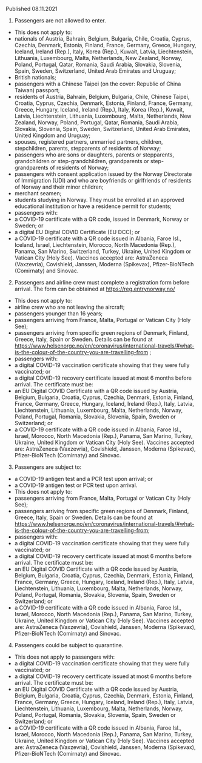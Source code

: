 Published 08.11.2021
1. Passengers are not allowed to enter.
- This does not apply to:
- nationals of Austria, Bahrain, Belgium, Bulgaria, Chile, Croatia, Cyprus, Czechia, Denmark, Estonia, Finland, France, Germany, Greece, Hungary, Iceland, Ireland (Rep.), Italy, Korea (Rep.), Kuwait, Latvia, Liechtenstein, Lithuania, Luxembourg, Malta, Netherlands, New Zealand, Norway, Poland, Portugal, Qatar, Romania, Saudi Arabia, Slovakia, Slovenia, Spain, Sweden, Switzerland, United Arab Emirates and Uruguay;
- British nationals;
- passengers with a Chinese Taipei (on the cover: Republic of China Taiwan) passport;
- residents of Austria, Bahrain, Belgium, Bulgaria, Chile, Chinese Taipei, Croatia, Cyprus, Czechia, Denmark, Estonia, Finland, France, Germany, Greece, Hungary, Iceland, Ireland (Rep.), Italy, Korea (Rep.), Kuwait, Latvia, Liechtenstein, Lithuania, Luxembourg, Malta, Netherlands, New Zealand, Norway, Poland, Portugal, Qatar, Romania, Saudi Arabia, Slovakia, Slovenia, Spain, Sweden, Switzerland, United Arab Emirates, United Kingdom and Uruguay;
- spouses, registered partners, unmarried partners, children, stepchildren, parents, stepparents of residents of Norway;
- passengers who are sons or daughters, parents or stepparents, grandchildren or step-grandchildren, grandparents or step-grandparents of residents of Norway;
- passengers with consent application issued by the Norway Directorate of Immigration (UDI) and who are boyfriends or girlfriends of residents of Norway and their minor children;
- merchant seamen;
- students studying in Norway. They must be enrolled at an approved educational institution or have a residence permit for students;
- passengers with:
- a COVID-19 certificate with a QR code, issued in Denmark, Norway or Sweden; or
- a digital EU Digital COVID Certificate (EU DCC); or
- a COVID-19 certificate with a QR code issued in Albania, Faroe Isl., Iceland, Israel, Liechtenstein, Morocco, North Macedonia (Rep.), Panama, San Marino, Switzerland, Turkey, Ukraine, United Kingdom or Vatican City (Holy See).
Vaccines accepted are: AstraZeneca (Vaxzevria), Covishield, Janssen, Moderna (Spikevax), Pfizer-BioNTech (Comirnaty) and Sinovac.
2. Passengers and airline crew must complete a registration form before arrival. The form can be obtained at <a href="https://reg.entrynorway.no/">https://reg.entrynorway.no/</a>
- This does not apply to:
- airline crew who are not leaving the aircraft;
- passengers younger than 16 years;
- passengers arriving from France, Malta, Portugal or Vatican City (Holy See);
- passengers arriving from specific green regions of Denmark, Finland, Greece, Italy, Spain or Sweden. Details can be found at <a href="https://www.helsenorge.no/en/coronavirus/international-travels/#what-is-the-colour-of-the-country-you-are-travelling-from">https://www.helsenorge.no/en/coronavirus/international-travels/#what-is-the-colour-of-the-country-you-are-travelling-from</a> ;
- passengers with:
- a digital COVID-19 vaccination certificate showing that they were fully vaccinated; or
- a digital COVID-19 recovery certificate issued at most 6 months before arrival.
The certificate must be:
- an EU Digital COVID Certificate with a QR code issued by Austria, Belgium, Bulgaria, Croatia, Cyprus, Czechia, Denmark, Estonia, Finland, France, Germany, Greece, Hungary, Iceland, Ireland (Rep.), Italy, Latvia, Liechtenstein, Lithuania, Luxembourg, Malta, Netherlands, Norway, Poland, Portugal, Romania, Slovakia, Slovenia, Spain, Sweden or Switzerland; or
- a COVID-19 certificate with a QR code issued in Albania, Faroe Isl., Israel, Morocco, North Macedonia (Rep.), Panama, San Marino, Turkey, Ukraine, United Kingdom or Vatican City (Holy See).
Vaccines accepted are: AstraZeneca (Vaxzevria), Covishield, Janssen, Moderna (Spikevax), Pfizer-BioNTech (Comirnaty) and Sinovac.
3. Passengers are subject to:
- a COVID-19 antigen test and a PCR test upon arrival; or
- a COVID-19 antigen test or PCR test upon arrival.
- This does not apply to:
- passengers arriving from France, Malta, Portugal or Vatican City (Holy See);
- passengers arriving from specific green regions of Denmark, Finland, Greece, Italy, Spain or Sweden. Details can be found at <a href="https://www.helsenorge.no/en/coronavirus/international-travels/#what-is-the-colour-of-the-country-you-are-travelling-from">https://www.helsenorge.no/en/coronavirus/international-travels/#what-is-the-colour-of-the-country-you-are-travelling-from</a>;
- passengers with:
- a digital COVID-19 vaccination certificate showing that they were fully vaccinated; or
- a digital COVID-19 recovery certificate issued at most 6 months before arrival.
The certificate must be:
- an EU Digital COVID Certificate with a QR code issued by Austria, Belgium, Bulgaria, Croatia, Cyprus, Czechia, Denmark, Estonia, Finland, France, Germany, Greece, Hungary, Iceland, Ireland (Rep.), Italy, Latvia, Liechtenstein, Lithuania, Luxembourg, Malta, Netherlands, Norway, Poland, Portugal, Romania, Slovakia, Slovenia, Spain, Sweden or Switzerland; or
- a COVID-19 certificate with a QR code issued in Albania, Faroe Isl., Israel, Morocco, North Macedonia (Rep.), Panama, San Marino, Turkey, Ukraine, United Kingdom or Vatican City (Holy See).
Vaccines accepted are: AstraZeneca (Vaxzevria), Covishield, Janssen, Moderna (Spikevax), Pfizer-BioNTech (Comirnaty) and Sinovac.
4. Passengers could be subject to quarantine.
- This does not apply to passengers with:
- a digital COVID-19 vaccination certificate showing that they were fully vaccinated; or
- a digital COVID-19 recovery certificate issued at most 6 months before arrival.
The certificate must be:
- an EU Digital COVID Certificate with a QR code issued by Austria, Belgium, Bulgaria, Croatia, Cyprus, Czechia, Denmark, Estonia, Finland, France, Germany, Greece, Hungary, Iceland, Ireland (Rep.), Italy, Latvia, Liechtenstein, Lithuania, Luxembourg, Malta, Netherlands, Norway, Poland, Portugal, Romania, Slovakia, Slovenia, Spain, Sweden or Switzerland; or
- a COVID-19 certificate with a QR code issued in Albania, Faroe Isl., Israel, Morocco, North Macedonia (Rep.), Panama, San Marino, Turkey, Ukraine, United Kingdom or Vatican City (Holy See).
Vaccines accepted are: AstraZeneca (Vaxzevria), Covishield, Janssen, Moderna (Spikevax), Pfizer-BioNTech (Comirnaty) and Sinovac.</p><p/>